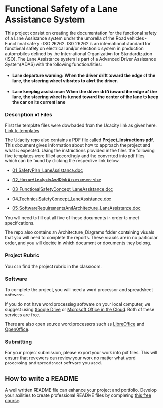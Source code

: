 # Functional Safety of a Lane Assistance System



This project consist on creating the documentation for the functional safety of a Lane Assistance system under the umbrella of the Road vehicles - Functional safety : ISO 26262. ISO 26262 is an international standard for functional safety on electrical and/or electronic system in production automobiles defined by the International Organization for Standardization (ISO). The Lane Assistance system is part of a Advanced Driver Assistance System(ADAS) with the following functionalities:

- #### Lane departure warning: When the driver drift toward the edge of the lane, the steering wheel vibrates to alert the driver.
- #### Lane keeping assistance: When the driver drift toward the edge of the lane, the steering wheel is turned toward the center of the        lane to keep the car on its current lane


### Description of  Files

First the template files were dowloaded from the Udacity link as given here.  [Link to templates](https://github.com/udacity/CarND-Functional-Safety-Project)

The Udacity repo also contains a PDF file called **Project_Instructions.pdf**. This document gives information about how to approach the project and what is expected. Using the instructions provided in the files, the following five templates were filled accordingly and the converted into pdf files, which can be found by clicking the respective link below.


* [01_SafetyPlan_LaneAssistance.doc](./01_SafetyPlan_LaneAssistance_SD.pdf)

* [02_HazardAnalysisAndRiskAssessment.xlsx](./02_HazardAnalysisAndRiskAssessment_SD.pdf)

* [03_FunctionalSafetyConcept_LaneAssistance.doc](./03_FunctionalSafetyConcept_LaneAssistance_SD.pdf)

* [04_TechnicalSafetyConcept_LaneAssistance.doc](./04_TechnicalSafetyConcept_LaneAssistance_SD.pdf)

* [05_SoftwareRequirementsAndArchitecture_LaneAssistance.doc](./05_SoftwareRequirementsAndArchitecture_LaneAssistance_SD.pdf)

You will need to fill out all five of these documents in order to meet specifications.  

The repo also contains an Architecture_Diagrams folder containing visuals that you will need to complete the reports. These visuals are in no particular order, and you will decide in which document or documents they belong. 


### Project Rubric
You can find the project rubric in the classroom. 


### Software

To complete the project, you will need a word processor and spreadsheet software.

If you do not have word processing software on your local computer, we suggest using [Google Drive](https://drive.google.com) or [Microsoft Office in the Cloud](https://www.office.com/). Both of these services are free. 

There are also open source word processors such as [LibreOffice](https://www.libreoffice.org/]) and [OpenOffice](https://www.openoffice.org).


### Submitting
For your project submission, please export your work into pdf files. This will ensure that reviewers can review your work no matter what word processing and spreadsheet software you used.

## How to write a README
A well written README file can enhance your project and portfolio.  Develop your abilities to create professional README files by completing [this free course](https://www.udacity.com/course/writing-readmes--ud777).

